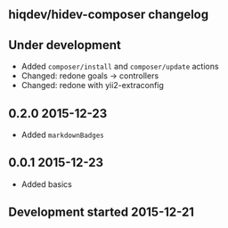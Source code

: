 hiqdev/hidev-composer changelog
-------------------------------

## Under development

- Added `composer/install` and `composer/update` actions
- Changed: redone goals -> controllers
- Changed: redone with yii2-extraconfig

## 0.2.0 2015-12-23

- Added `markdownBadges`

## 0.0.1 2015-12-23

- Added basics

## Development started 2015-12-21

